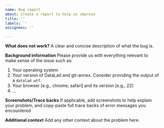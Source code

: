 ```yaml
---
name: Bug report
about: Create a report to help us improve
title: ''
labels: ''
assignees: ''

---
```


**What does not work?**
A clear and concise description of what the bug is.

**Background information**
Please provide us with everything relevant to make sense of the issue such as:
1. Your operating system
2. Your version of DataLad and git-annex. Consider providing the output of a ``datalad wtf``.
3. Your browser [e.g., chrome, safari] and its version [e.g., 22]
4. ...

**Screenshots/Trace backs**
If applicable, add screenshots to help explain your problem, and copy-paste full trace backs of error messages you encountered

**Additional context**
Add any other context about the problem here.
